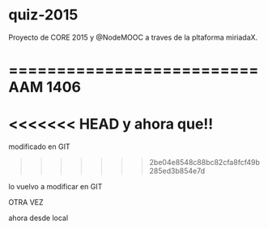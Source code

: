 # quiz-2015
Proyecto de CORE 2015 y @NodeMOOC
a traves de la pltaforma miriadaX. 

==========================
       AAM 1406
==========================

<<<<<<< HEAD
y ahora que!!
=======
modificado en GIT
>>>>>>> 2be04e8548c88bc82cfa8fcf49b285ed3b854e7d
 
lo vuelvo a modificar en GIT 

OTRA VEZ

ahora desde local
